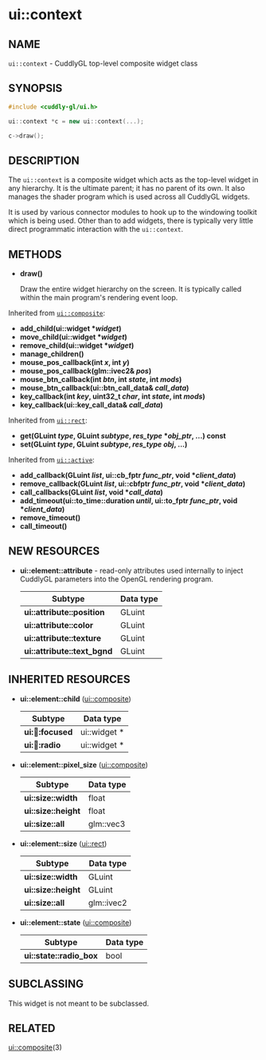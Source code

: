 ui::context
===========

## NAME ##

`ui::context` - CuddlyGL top-level composite widget class

## SYNOPSIS ##

```cpp
#include <cuddly-gl/ui.h>

ui::context *c = new ui::context(...);

c->draw();
```

## DESCRIPTION ##

The `ui::context` is a composite widget which acts as the top-level
widget in any hierarchy.  It is the ultimate parent; it has no parent
of its own.  It also manages the shader program which is used across
all CuddlyGL widgets.

It is used by various connector modules to hook up to the windowing
toolkit which is being used.  Other than to add widgets, there is
typically very little direct programmatic interaction with the
`ui::context`.

## METHODS ##

* **draw()**

  Draw the entire widget hierarchy on the screen.  It is typically
  called within the main program's rendering event loop.

Inherited from [`ui::composite`](ui-composite.md):

* **add_child(ui::widget \*_widget_)**
* **move_child(ui::widget \*_widget_)**
* **remove_child(ui::widget \*_widget_)**
* **manage_children()**
* **mouse_pos_callback(int _x_, int _y_)**
* **mouse_pos_callback(glm::ivec2& _pos_)**
* **mouse_btn_callback(int _btn_, int _state_, int _mods_)**
* **mouse_btn_callback(ui::btn_call_data& _call_data_)**
* **key_callback(int _key_, uint32_t _char_, int _state_, int _mods_)**
* **key_callback(ui::key_call_data& _call_data_)**

Inherited from [`ui::rect`](ui-rect.md):

* **get(GLuint _type_, GLuint _subtype_, _res_type_ \*_obj_ptr_, ...) const**
* **set(GLuint _type_, GLuint _subtype_, _res_type_ _obj_, ...)**

Inherited from [`ui::active`](ui-active.md):

* **add_callback(GLuint _list_, ui::cb_fptr _func_ptr_, void \*_client_data_)**
* **remove_callback(GLuint _list_, ui::cbfptr _func_ptr_, void \*_client_data_)**
* **call_callbacks(GLuint _list_, void \*_call_data_)**
* **add_timeout(ui::to_time::duration _until_, ui::to_fptr _func_ptr_, void \*_client_data_)**
* **remove_timeout()**
* **call_timeout()**

## NEW RESOURCES ##

* **ui::element::attribute** - read-only attributes used internally to
  inject CuddlyGL parameters into the OpenGL rendering program.

  | Subtype                      | Data type |
  | ---------------------------- | --------- |
  | **ui::attribute::position**  | GLuint    |
  | **ui::attribute::color**     | GLuint    |
  | **ui::attribute::texture**   | GLuint    |
  | **ui::attribute::text_bgnd** | GLuint    |

## INHERITED RESOURCES ##

* **ui::element::child** ([ui::composite](ui-composite.md))

  | Subtype                | Data type    |
  | ---------------------- | ------------ |
  | **ui::child::focused** | ui::widget * |
  | **ui::child::radio**   | ui::widget * |

* **ui::element::pixel_size** ([ui::composite](ui-composite.md))

  | Subtype              | Data type |
  | -------------------- | --------- |
  | **ui::size::width**  | float     |
  | **ui::size::height** | float     |
  | **ui::size::all**    | glm::vec3 |

* **ui::element::size** ([ui::rect](ui-rect.md))

  | Subtype              | Data type  |
  | -------------------- | ---------- |
  | **ui::size::width**  | GLuint     |
  | **ui::size::height** | GLuint     |
  | **ui::size::all**    | glm::ivec2 |

* **ui::element::state** ([ui::composite](ui-composite.md))

  | Subtype                  | Data type |
  | ------------------------ | --------- |
  | **ui::state::radio_box** | bool      |

## SUBCLASSING ##

This widget is not meant to be subclassed.

## RELATED ##

[ui::composite](ui-composite.md)(3)
